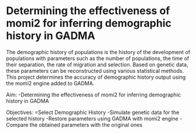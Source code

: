 # Determining the effectiveness of momi2 for inferring demographic history in GADMA

The demographic history of populations is the history of the development of populations with parameters such as the number of populations, the time of their separation, the rate of migration and selection. Based on genetic data, these parameters can be reconstructed using various statistical methods.
This project determines the accuracy of demographic history output using the momi2 engine added to GADMA.


Aim:
-Determining the effectiveness of momi2 for inferring demographic history in GADMA

Objectives:
=Select Demographic History
-Simulate genetic data for the selected history
-Restore parameters using GADMA with momi2 engine
-Compare the obtained parameters with the original ones
